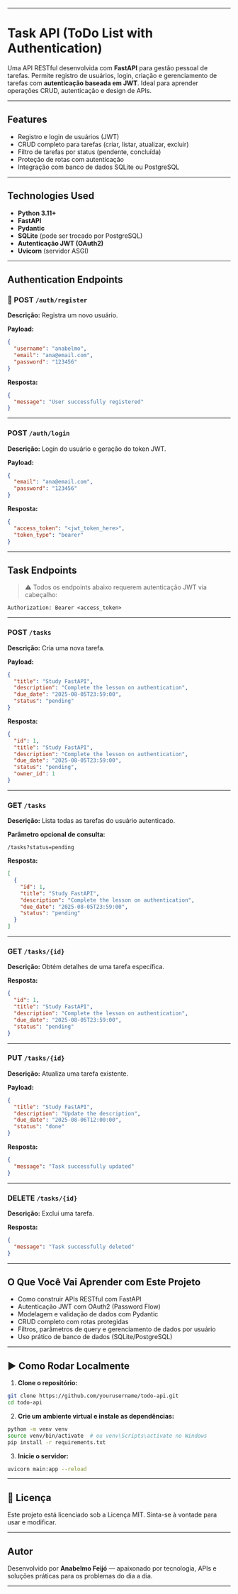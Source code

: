 
---

# Task API (ToDo List with Authentication)

Uma API RESTful desenvolvida com **FastAPI** para gestão pessoal de tarefas. Permite registro de usuários, login, criação e gerenciamento de tarefas com **autenticação baseada em JWT**. Ideal para aprender operações CRUD, autenticação e design de APIs.

---

## Features

* Registro e login de usuários (JWT)
* CRUD completo para tarefas (criar, listar, atualizar, excluir)
* Filtro de tarefas por status (pendente, concluída)
* Proteção de rotas com autenticação
* Integração com banco de dados SQLite ou PostgreSQL

---

## Technologies Used

* **Python 3.11+**
* **FastAPI**
* **Pydantic**
* **SQLite** (pode ser trocado por PostgreSQL)
* **Autenticação JWT (OAuth2)**
* **Uvicorn** (servidor ASGI)

---

## Authentication Endpoints

### 📌 POST `/auth/register`

**Descrição:** Registra um novo usuário.

**Payload:**

```json
{
  "username": "anabelmo",
  "email": "ana@email.com",
  "password": "123456"
}
```

**Resposta:**

```json
{
  "message": "User successfully registered"
}
```

---

### POST `/auth/login`

**Descrição:** Login do usuário e geração do token JWT.

**Payload:**

```json
{
  "email": "ana@email.com",
  "password": "123456"
}
```

**Resposta:**

```json
{
  "access_token": "<jwt_token_here>",
  "token_type": "bearer"
}
```

---

## Task Endpoints

> ⚠️ Todos os endpoints abaixo requerem autenticação JWT via cabeçalho:

```
Authorization: Bearer <access_token>
```

---

### POST `/tasks`

**Descrição:** Cria uma nova tarefa.

**Payload:**

```json
{
  "title": "Study FastAPI",
  "description": "Complete the lesson on authentication",
  "due_date": "2025-08-05T23:59:00",
  "status": "pending"
}
```

**Resposta:**

```json
{
  "id": 1,
  "title": "Study FastAPI",
  "description": "Complete the lesson on authentication",
  "due_date": "2025-08-05T23:59:00",
  "status": "pending",
  "owner_id": 1
}
```

---

### GET `/tasks`

**Descrição:** Lista todas as tarefas do usuário autenticado.

**Parâmetro opcional de consulta:**

```
/tasks?status=pending
```

**Resposta:**

```json
[
  {
    "id": 1,
    "title": "Study FastAPI",
    "description": "Complete the lesson on authentication",
    "due_date": "2025-08-05T23:59:00",
    "status": "pending"
  }
]
```

---

### GET `/tasks/{id}`

**Descrição:** Obtém detalhes de uma tarefa específica.

**Resposta:**

```json
{
  "id": 1,
  "title": "Study FastAPI",
  "description": "Complete the lesson on authentication",
  "due_date": "2025-08-05T23:59:00",
  "status": "pending"
}
```

---

### PUT `/tasks/{id}`

**Descrição:** Atualiza uma tarefa existente.

**Payload:**

```json
{
  "title": "Study FastAPI",
  "description": "Update the description",
  "due_date": "2025-08-06T12:00:00",
  "status": "done"
}
```

**Resposta:**

```json
{
  "message": "Task successfully updated"
}
```

---

### DELETE `/tasks/{id}`

**Descrição:** Exclui uma tarefa.

**Resposta:**

```json
{
  "message": "Task successfully deleted"
}
```

---

## O Que Você Vai Aprender com Este Projeto

* Como construir APIs RESTful com FastAPI
* Autenticação JWT com OAuth2 (Password Flow)
* Modelagem e validação de dados com Pydantic
* CRUD completo com rotas protegidas
* Filtros, parâmetros de query e gerenciamento de dados por usuário
* Uso prático de banco de dados (SQLite/PostgreSQL)

---

## ▶️ Como Rodar Localmente

1. **Clone o repositório:**

```bash
git clone https://github.com/yourusername/todo-api.git
cd todo-api
```

2. **Crie um ambiente virtual e instale as dependências:**

```bash
python -m venv venv
source venv/bin/activate  # ou venv\Scripts\activate no Windows
pip install -r requirements.txt
```

3. **Inicie o servidor:**

```bash
uvicorn main:app --reload
```

---

## 📄 Licença

Este projeto está licenciado sob a Licença MIT. Sinta-se à vontade para usar e modificar.

---

## Autor

Desenvolvido por **Anabelmo Feijó** — apaixonado por tecnologia, APIs e soluções práticas para os problemas do dia a dia.

---